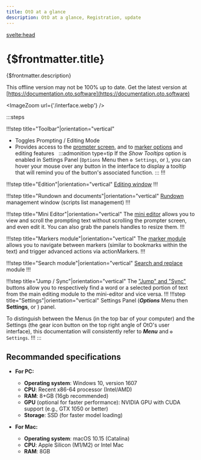 ```yaml
---
title: OtO at a glance
description: OtO at a glance, Registration, update
---
```

<svelte:head>
  <link rel="canonical" href="https://documentation.oto.software/">
</svelte:head>

# {$frontmatter.title}

{$frontmatter.description}

This offline version may not be 100% up to date. Get the latest version at [https://documentation.oto.software](https://documentation.oto.software)

<ImageZoom url={'/interface.webp'} />

:::steps

!!!step title="Toolbar"|orientation="vertical"
- Toggles Prompting / Editing Mode
- Provides access to the [prompter screen](/docs/oto-basics/prompting), and to [marker options](/docs/oto-basics/editing) and editing features
    &nbsp;
    :::admonition type=tip
    If the _Show Tooltips_ option is enabled in Settings Panel (`Options` Menu then `⚙ Settings`, or <Number n="8" />), you can hover your mouse over any button in the interface to display a tooltip that will remind you of the button's associated function.
    :::
!!!


!!!step title="Edition"|orientation="vertical"
[Editing window](/docs/oto-basics/editing)
!!!

!!!step title="Rundown and documents"|orientation="vertical"
[Rundown](/docs/oto-basics/rundown) management window (scripts list management)
!!!

!!!step title="Mini Editor"|orientation="vertical"
The [mini editor](/docs/oto-basics/editing#mini-editor) allows you to view and scroll the prompting text without scrolling the prompter screen, and even edit it. You can also grab the panels handles to resize them. 
!!!

!!!step title="Markers module"|orientation="vertical"
The [marker module](/docs/markers/standard-markers) allows you to navigate between markers (similar to bookmarks within the text) and trigger advanced actions via actionMarkers.
!!!


!!!step title="Search module"|orientation="vertical"
[Search and replace](/docs/oto-basics/editing#mini-editor) module
!!!

!!!step title="Jump / Sync"|orientation="vertical"
The ["Jump" and "Sync"](/docs/oto-basics/editing#mini-editor) buttons allow you to respectively find a word or a selected portion of text from the main editing module to the mini-editor and vice versa.
!!!
!!!step title="Settings"|orientation="vertical"
Settings Panel (***Options*** Menu then **Settings**, or <Number n="8" />) panel.

To distinguish between the Menus (in the top bar of your computer) and the Settings (the <Icon d="settings"/> gear icon button on the top right angle of OtO's user interface), this documentation will consistently refer to ***Menu*** and `⚙ Settings`.
!!!
:::


## Recommanded specifications

- **For PC:**
  - **Operating system**: Windows 10, version 1607
  - **CPU**: Recent x86-64 processor (Intel/AMD)
  - **RAM**: 8+GB (16gb recommended)
  - **GPU** (optional for faster performance): NVIDIA GPU with CUDA support (e.g., GTX 1050 or better)
  - **Storage**: SSD (for faster model loading)

- **For Mac:**
  - **Operating system**: macOS 10.15 (Catalina)
  - **CPU**: Apple Silicon (M1/M2) or Intel Mac
  - **RAM**: 8GB
  
